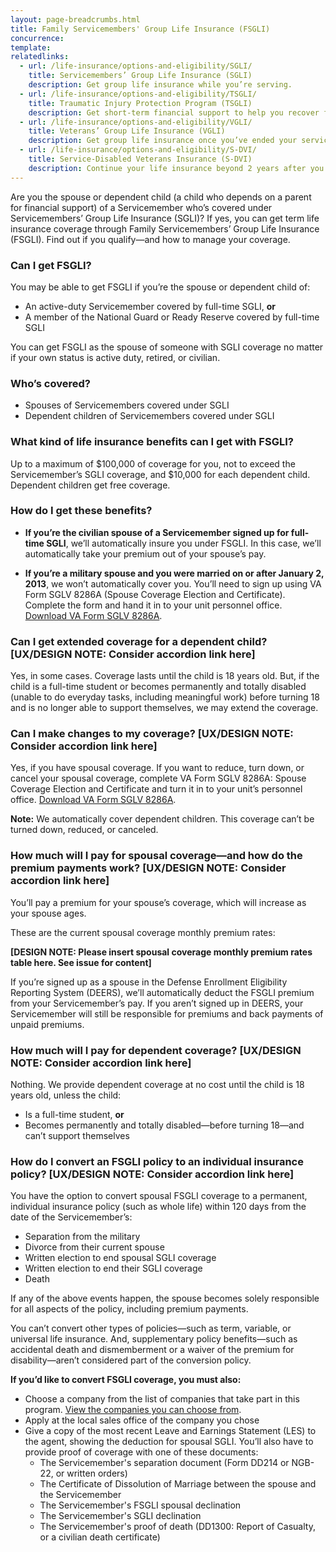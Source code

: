 ```yaml
---
layout: page-breadcrumbs.html
title: Family Servicemembers' Group Life Insurance (FSGLI)
concurrence: 
template: 
relatedlinks:
  - url: /life-insurance/options-and-eligibility/SGLI/
    title: Servicemembers’ Group Life Insurance (SGLI) 
    description: Get group life insurance while you’re serving.
  - url: /life-insurance/options-and-eligibility/TSGLI/
    title: Traumatic Injury Protection Program (TSGLI) 
    description: Get short-term financial support to help you recover from a severe injury.
  - url: /life-insurance/options-and-eligibility/VGLI/
    title: Veterans’ Group Life Insurance (VGLI)
    description: Get group life insurance once you’ve ended your service. 
  - url: /life-insurance/options-and-eligibility/S-DVI/
    title: Service-Disabled Veterans Insurance (S-DVI)
    description: Continue your life insurance beyond 2 years after you leave the military if you have a service-connected disability (a disability that started or got worse during your service).
---
```


<div class="va-introtext">

Are you the spouse or dependent child (a child who depends on a parent for financial support) of a Servicemember who’s covered under Servicemembers’ Group Life Insurance (SGLI)? If yes, you can get term life insurance coverage through Family Servicemembers’ Group Life Insurance (FSGLI). Find out if you qualify—and how to manage your coverage.

</div>

<div class="feature">

### Can I get FSGLI? 

You may be able to get FSGLI if you’re the spouse or dependent child of:

- An active-duty Servicemember covered by full-time SGLI, **or**
- A member of the National Guard or Ready Reserve covered by full-time SGLI

You can get FSGLI as the spouse of someone with SGLI coverage no matter if your own status is active duty, retired, or civilian.


### Who’s covered?

-	Spouses of Servicemembers covered under SGLI
-	Dependent children of Servicemembers covered under SGLI

</div>

### What kind of life insurance benefits can I get with FSGLI?

Up to a maximum of $100,000 of coverage for you, not to exceed the Servicemember’s SGLI coverage, and $10,000 for each dependent child. Dependent children get free coverage. 

### How do I get these benefits?

- **If you’re the civilian spouse of a Servicemember signed up for full-time SGLI**, we’ll automatically insure you under FSGLI. In this case, we’ll automatically take your premium out of your spouse’s pay.

- **If you’re a military spouse and you were married on or after January 2, 2013**, we won’t automatically cover you. You’ll need to sign up using VA Form SGLV 8286A (Spouse Coverage Election and Certificate). Complete the form and hand it in to your unit personnel office. [Download VA Form SGLV 8286A](http://www.benefits.va.gov/INSURANCE/forms/8286A.htm).

### Can I get extended coverage for a dependent child? **[UX/DESIGN NOTE: Consider accordion link here]**

Yes, in some cases. Coverage lasts until the child is 18 years old. But, if the child is a full-time student or becomes permanently and totally disabled (unable to do everyday tasks, including meaningful work) before turning 18 and is no longer able to support themselves, we may extend the coverage.

### Can I make changes to my coverage? **[UX/DESIGN NOTE: Consider accordion link here]**

Yes, if you have spousal coverage. If you want to reduce, turn down, or cancel your spousal coverage, complete VA Form SGLV 8286A: Spouse Coverage Election and Certificate and turn it in to your unit’s personnel office. [Download VA Form SGLV 8286A](http://www.benefits.va.gov/INSURANCE/forms/SGLV_8286A_ed2014-06.PDF). 

**Note:** We automatically cover dependent children. This coverage can’t be turned down, reduced, or canceled.

### How much will I pay for spousal coverage—and how do the premium payments work? **[UX/DESIGN NOTE: Consider accordion link here]**

You’ll pay a premium for your spouse’s coverage, which will increase as your spouse ages.

These are the current spousal coverage monthly premium rates:

**[DESIGN NOTE: Please insert spousal coverage monthly premium rates table here. See issue for content]**

If you’re signed up as a spouse in the Defense Enrollment Eligibility Reporting System (DEERS), we’ll automatically deduct the FSGLI premium from your Servicemember’s pay. If you aren’t signed up in DEERS, your Servicemember will still be responsible for premiums and back payments of unpaid premiums. 

### How much will I pay for dependent coverage? **[UX/DESIGN NOTE: Consider accordion link here]**

Nothing. We provide dependent coverage at no cost until the child is 18 years old, unless the child:
-	Is a full-time student, **or**
-	Becomes permanently and totally disabled—before turning 18—and can’t support themselves 

### How do I convert an FSGLI policy to an individual insurance policy? **[UX/DESIGN NOTE: Consider accordion link here]**

You have the option to convert spousal FSGLI coverage to a permanent, individual insurance policy (such as whole life) within 120 days from the date of the Servicemember’s:

- Separation from the military
- Divorce from their current spouse
- Written election to end spousal SGLI coverage
- Written election to end their SGLI coverage
- Death

If any of the above events happen, the spouse becomes solely responsible for all aspects of the policy, including premium payments.

You can’t convert other types of policies—such as term, variable, or universal life insurance. And, supplementary policy benefits—such as accidental death and dismemberment or a waiver of the premium for disability—aren’t considered part of the conversion policy.

**If you’d like to convert FSGLI coverage, you must also:**

- Choose a company from the list of companies that take part in this program. [View the companies you can choose from](http://www.benefits.va.gov/INSURANCE/forms/ParticList.htm).
- Apply at the local sales office of the company you chose
- Give a copy of the most recent Leave and Earnings Statement (LES) to the agent, showing the deduction for spousal SGLI. You’ll also have to provide proof of coverage with one of these documents:
	- The Servicemember's separation document (Form DD214 or NGB-22, or written orders)
	- The Certificate of Dissolution of Marriage between the spouse and the Servicemember
	- The Servicemember's FSGLI spousal declination
	- The Servicemember's SGLI declination
	- The Servicemember's proof of death (DD1300: Report of Casualty, or a civilian death certificate)

